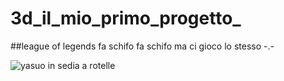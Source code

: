 # 3d_il_mio_primo_progetto_
##league of legends fa schifo
fa schifo ma ci gioco lo stesso -.-

![yasuo in sedia a rotelle](https://pbs.twimg.com/media/EjF4sR0WoAELx_7.jpg)
